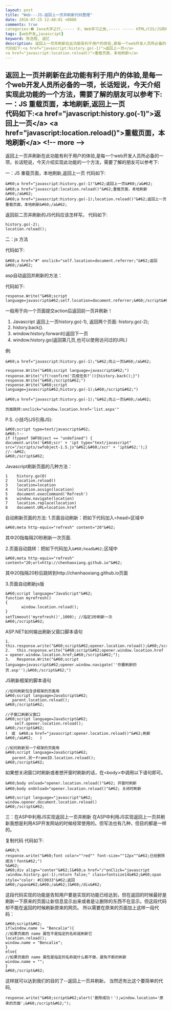```yaml
---
layout: post
title: "Web---JS-返回上一页并刷新代码整理"
date: 2016-07-25 12:40:01 +0800
comments: true
categories:❷ Java大学之行,----- ④、Web学习之旅,----- ----- HTML/CSS/JS网络编程
tags: [web开发,javascript]
keyword: 陈浩翔, 谙忆
description: 返回上一页并刷新在此功能有利于用户的体验,是每一个web开发人员所必备的一项，长话短说，今天介绍实现此功能的一个方法，需要了解的朋友可以参考下:一：JS 重载页面，本地刷新,返回上一页  
代码如下:<a href="javascript:history.go(-1)">返回上一页</a> 
<a href="javascript:location.reload()">重载页面，本地刷新</a> 
---
```



返回上一页并刷新在此功能有利于用户的体验,是每一个web开发人员所必备的一项，长话短说，今天介绍实现此功能的一个方法，需要了解的朋友可以参考下:一：JS 重载页面，本地刷新,返回上一页  
代码如下:&#60;a href="javascript:history.go(-1)"&#62;返回上一页&#60;/a&#62; 
&#60;a href="javascript:location.reload()"&#62;重载页面，本地刷新&#60;/a&#62;
&#60;!-- more --&#62;
----------

返回上一页并刷新在此功能有利于用户的体验,是每一个web开发人员所必备的一项，长话短说，今天介绍实现此功能的一个方法，需要了解的朋友可以参考下:

一：JS 重载页面，本地刷新,返回上一页 
代码如下:

```
&#60;a href="javascript:history.go(-1)"&#62;返回上一页&#60;/a&#62; 
&#60;a href="javascript:location.reload()"&#62;重载页面，本地刷新&#60;/a&#62; 
&#60;a href="javascript:history.go(-1);location.reload()"&#62;返回上一页重载页面，本地刷新&#60;/a&#62; 
```

返回前二页并刷新的JS代码应该怎样写。 
代码如下:

```
history.go(-2); 
location.reload(); 
```

二：js 方法 

代码如下:

```
&#60;a href="#" onclick="self.location=document.referrer;"&#62;返回&#60;/a&#62; 
```


asp自动返回并刷新的方法： 

代码如下:


```
response.Write("&#60;script language=javascript&#62;self.location=document.referrer;&#60;/script&#62;") 
```
一般用于向一个页面提交action后返回前一页并刷新！ 

1. Javascript 返回上一页history.go(-1), 返回两个页面: history.go(-2);
2. history.back().
3. window.history.forward()返回下一页
4. window.history.go(返回第几页,也可以使用访问过的URL) 

例:

```
&#60;a href="javascript:history.go(-1);"&#62;向上一页&#60;/a&#62;
```

```
response.Write("&#60;script language=javascript&#62;")
response.Write("if(!confirm('完成任务?')){history.back();}")
response.Write("&#60;/script&#62;")
response.Write("&#60;script language=javascript&#62;history.go(-1);&#60;/script&#62;")
```

```
&#60;a href="javascript:history.go(-1);"&#62;向上一页&#60;/a&#62;

页面跳转:onclick="window.location.href='list.aspx'" 
```

P.S.
小技巧(JS引用JS):

```
&#60;script type=text/javascript&#62;
&#60;!--
if (typeof SWFObject == "undefined") {
document.write('&#60;scr' + 'ipt type="text/javascript" src="/scripts/swfobject-1.5.js"&#62;&#60;/scr' + 'ipt&#62;');}
//--&#62;
&#60;/script&#62; 
```

Javascript刷新页面的几种方法：

```
1    history.go(0)
2    location.reload()
3    location=location
4    location.assign(location)
5    document.execCommand('Refresh')
6    window.navigate(location)
7    location.replace(location)
8    document.URL=location.href 
```

自动刷新页面的方法:
1.页面自动刷新：把如下代码加入&#60;head&#62;区域中

```
&#60;meta http-equiv="refresh" content="20"&#62;  
```

其中20指每隔20秒刷新一次页面.

2.页面自动跳转：把如下代码加入`&#60;head&#62;`区域中

```
&#60;meta http-equiv="refresh" content="20;url=http://chenhaoxiang.github.io"&#62;  
```

其中20指隔20秒后跳转到http://chenhaoxiang.github.io页面

3.页面自动刷新js版

```
&#60;script language="JavaScript"&#62;
function myrefresh()
{
       window.location.reload();
}
setTimeout('myrefresh()',1000); //指定1秒刷新一次
&#60;/script&#62; 
```

ASP.NET如何输出刷新父窗口脚本语句

```
1.   this.response.write("&#60;script&#62;opener.location.reload();&#60;/script&#62;");
2.   this.response.write("&#60;script&#62;opener.window.location.href = opener.window.location.href;&#60;/script&#62;");
3.   Response.Write("&#60;script language=javascript&#62;opener.window.navigate(''你要刷新的页.asp'');&#60;/script&#62;") 
```

JS刷新框架的脚本语句 

```
//如何刷新包含该框架的页面用
&#60;script language=JavaScript&#62;
   parent.location.reload();
&#60;/script&#62;

//子窗口刷新父窗口
&#60;script language=JavaScript&#62;
    self.opener.location.reload();
&#60;/script&#62;
(　或　&#60;a href="javascript:opener.location.reload()"&#62;刷新&#60;/a&#62;   )

//如何刷新另一个框架的页面用
&#60;script language=JavaScript&#62;
   parent.另一FrameID.location.reload();
&#60;/script&#62;
```

如果想关闭窗口时刷新或者想开窗时刷新的话，在&#60;body&#62;中调用以下语句即可。

```
&#60;body onload="opener.location.reload()"&#62; 开窗时刷新
&#60;body onUnload="opener.location.reload()"&#62; 关闭时刷新

&#60;script language="javascript"&#62;
window.opener.document.location.reload()
&#60;/script&#62; 
```

三：在ASP中利用JS实现返回上一页并刷新 
在ASP中利用JS实现返回上一页并刷新我想是利用ASP开发网站的时候经常使用的。但写法也有几种，但目的都是一样的。 

复制代码 代码如下:


```
&#60;% 
response.write("&#60;font color=""red"" font-size=""12px""&#62;已经删除成功！font&#62;") 
%&#62; 
&#60;div align="center"&#62;[&#60;a href="/"onClick="javascript :window.history.go(-1);return false;" class=fontsize14&#62;&#60;span style="color: #CC0033"&#62;返回&#60;/span&#62;&#60;/a&#62;]&#60;/div&#62; 
```

这段代码实现的功能是告知用户要是实现的功能已经达到，但在返回的时候最好是刷新一下原来的页面让新信息显示出来或者是让删除的东西不在显示。但这段代码却不能在返回的时候刷新原来的网页。 
所以需要在原来的页面加上这样一段代码： 

```
&#60;script&#62; 
if(window.name != "Bencalie"){ 
//如果页面的 name 属性不是指定的名称就刷新它 
location.reload(); 
window.name = "Bencalie"; 
} 
else{ 
//如果页面的 name 属性是指定的名称就什么都不做，避免不断的刷新
window.name = ""; 
} 
&#60;/script&#62; 
```

这样就可以达到我们的目的了--返回上一页并刷新。 
当然还有比这个要简单的代码,

```
response.write("&#60;script&#62;alert('删除成功！');window.location='原来的页面';&#60;/script&#62;"); 
```







